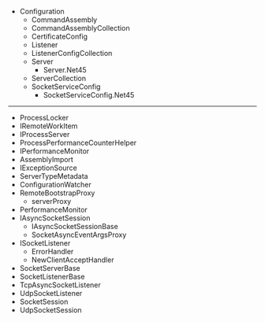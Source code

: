 - Configuration
  - CommandAssembly
  - CommandAssemblyCollection
  - CertificateConfig
  - Listener
  - ListenerConfigCollection
  - Server
    - Server.Net45
  - ServerCollection
  - SocketServiceConfig
    - SocketServiceConfig.Net45

---

- ProcessLocker
- IRemoteWorkItem
- IProcessServer
- ProcessPerformanceCounterHelper
- IPerformanceMonitor
- AssemblyImport
- IExceptionSource
- ServerTypeMetadata
- ConfigurationWatcher
- RemoteBootstrapProxy
  - serverProxy
- PerformanceMonitor
- IAsyncSocketSession
  - IAsyncSocketSessionBase
  - SocketAsyncEventArgsProxy
- ISocketListener
  - ErrorHandler
  - NewClientAcceptHandler
- SocketServerBase
- SocketListenerBase
- TcpAsyncSocketListener
- UdpSocketListener
- SocketSession
- UdpSocketSession